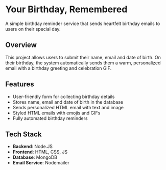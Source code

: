 # Your Birthday, Remembered

A simple birthday reminder service that sends heartfelt birthday emails to users on their special day.

## Overview

This project allows users to submit their name, email and date of birth. On their birthday, the system automatically sends them a warm, personalized email with a birthday greeting and celebration GIF.

## Features

- User-friendly form for collecting birthday details
- Stores name, email and date of birth in the database
- Sends personalized HTML email with text and image
- Styled HTML emails with emojis and GIFs
- Fully automated birthday reminders

## Tech Stack

- **Backend**: Node.JS
- **Frontend**: HTML, CSS, JS
- **Database**: MongoDB
- **Email Service**: Nodemailer

